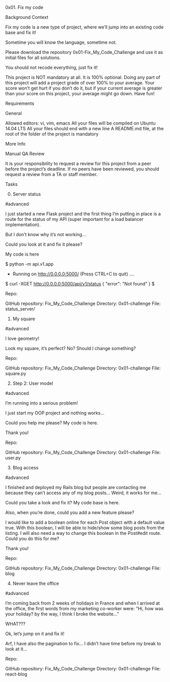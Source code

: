 0x01. Fix my code

Background Context


Fix my code is a new type of project, where we’ll jump into an existing code base and fix it!


Sometime you will know the language, sometime not.


Please download the repository 0x01-Fix_My_Code_Challenge and use it as initial files for all solutions.


You should not recode everything, just fix it!


This project is NOT mandatory at all. It 
is 100% optional. Doing any part of this project will add a project 
grade of over 100% to your average. Your score won’t get hurt if you 
don’t do it, but if your current average is greater than your score on 
this project, your average might go down. Have fun!



Requirements



General


Allowed editors: vi, vim, emacs
All your files will be compiled on Ubuntu 14.04 LTS
All your files should end with a new line
A README.md file, at the root of the folder of the project is mandatory



More Info



Manual QA Review


It is your responsibility to request a review for 
this project from a peer before the project’s deadline. If no peers have
 been reviewed, you should request a review from a TA or staff member.



Tasks



0. Server status


#advanced


I just started a new Flask project and the first thing I’m
 putting in place is a route for the status of my API (super important 
for a load balancer implementation).


But I don’t know why it’s not working…


Could you look at it and fix it please?


My code is here


$ python -m api.v1.app 
 * Running on http://0.0.0.0:5000/ (Press CTRL+C to quit)
....


    
$ curl -XGET http://0.0.0.0:5000/api/v1/status
{
  "error": "Not found"
}
$


    
Repo:


GitHub repository: Fix_My_Code_Challenge
Directory: 0x01-challenge
File: status_server/



1. My square


#advanced


I love geometry!


Look my square, it’s perfect? No? Should I change something?


Repo:


GitHub repository: Fix_My_Code_Challenge
Directory: 0x01-challenge
File: square.py



2. Step 2: User model


#advanced


I’m running into a serious problem!


I just start my OOP project and nothing works…


Could you help me please? My code is here.


Thank you!


Repo:


GitHub repository: Fix_My_Code_Challenge
Directory: 0x01-challenge
File: user.py



3. Blog access


#advanced


I finished and deployed my Rails blog but people are 
contacting me because they can’t access any of my blog posts… Weird, it 
works for me…


Could you take a look and fix it? My code base is here.


Also, when you’re done, could you add a new feature please?


I would like to add a boolean online for each Post object with a default value true.
 With this boolean, I will be able to hide/show some blog posts from the
 listing. I will also need a way to change this boolean in the Post#edit route. Could you do this for me?


Thank you!


Repo:


GitHub repository: Fix_My_Code_Challenge
Directory: 0x01-challenge
File: blog



4. Never leave the office


#advanced


I’m coming back from 2 weeks of holidays in France and 
when I arrived at the office, the first words from my marketing 
co-worker were: “Hi, how was your holiday? by the way, I think I broke 
the website…”


WHAT???


Ok, let’s jump on it and fix it!


Arf, I have also the pagination to fix… I didn’t have time before my break to look at it…


Repo:


GitHub repository: Fix_My_Code_Challenge
Directory: 0x01-challenge
File: react-blog
